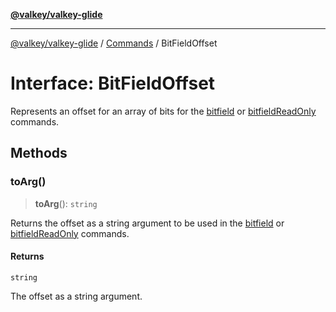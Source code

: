[**@valkey/valkey-glide**](../../README.md)

***

[@valkey/valkey-glide](../../modules.md) / [Commands](../README.md) / BitFieldOffset

# Interface: BitFieldOffset

Represents an offset for an array of bits for the [bitfield](../../BaseClient/classes/BaseClient.md#bitfield) or
[bitfieldReadOnly](../../BaseClient/classes/BaseClient.md#bitfieldreadonly) commands.

## Methods

### toArg()

> **toArg**(): `string`

Returns the offset as a string argument to be used in the [bitfield](../../BaseClient/classes/BaseClient.md#bitfield) or
[bitfieldReadOnly](../../BaseClient/classes/BaseClient.md#bitfieldreadonly) commands.

#### Returns

`string`

The offset as a string argument.
